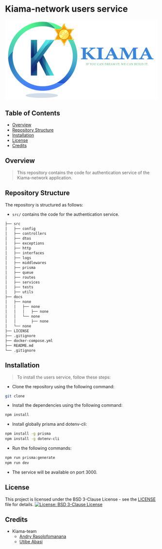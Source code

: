 # Kiama-network users service

<img src="../assets/logo/full/288ppi/Plan de travail 1.png"></img>

## Table of Contents
- [Overview](#overview)
- [Repository Structure](#repository-structure)
- [Installation](#installation)
- [License](#license)
- [Credits](#credits)

## Overview
> This repository contains the code for authentication service of the Kiama-network application.
## Repository Structure
The repository is structured as follows:
- `src/` contains the code for the authentication service.
```
├── src
│   ├── config
│   ├── controllers
│   ├── dtos
│   ├── exceptions
│   ├── http
│   ├── interfaces
│   ├── logs
│   ├── middlewares
│   ├── prisma
│   ├── queue
│   ├── routes
│   ├── services
│   ├── tests
│   ├── utils
├── docs
│   ├── none
│   │   ├── none
│   │   │   ├── none
│   │   └── none
│   │       ├── none
│   └── none
├── LICENSE
├── .gitignore
├── docker-compose.yml
├── README.md
└── .gitignore
```

## Installation
> To install the users service, follow these steps:
- Clone the repository using the following command:
```bash
git clone
```
- Install the dependencies using the following command:
```bash
npm install
```
- Install globally prisma and dotenv-cli:
```bash
npm install -g prisma
npm install -g dotenv-cli
```
- Run the following commands:
```bash
npm run prisma:generate
npm run dev
```
- The service will be available on port 3000.

## License
This project is licensed under the BSD 3-Clause License - see the [LICENSE](LICENSE) file for details.
[![License: BSD 3-Clause License](https://img.shields.io/badge/License-BSD%203--Clause-blue.svg)](https://opensource.org/licenses/BSD-3-Clause)

## Credits
- Kiama-team
    - [Andry Rasolofomanana](https://github.com/Andryrasolofomanana)
    - [Utibe Abasi](https://github.com/Xlaez)